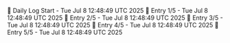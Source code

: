 📅 Daily Log Start - Tue Jul  8 12:48:49 UTC 2025
📌 Entry 1/5 - Tue Jul  8 12:48:49 UTC 2025
📌 Entry 2/5 - Tue Jul  8 12:48:49 UTC 2025
📌 Entry 3/5 - Tue Jul  8 12:48:49 UTC 2025
📌 Entry 4/5 - Tue Jul  8 12:48:49 UTC 2025
📌 Entry 5/5 - Tue Jul  8 12:48:49 UTC 2025

